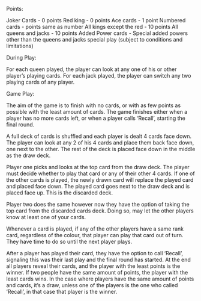 Points:
	
Joker Cards - 0 points
Red king - 0 points
Ace cards - 1 point	
Numbered cards - points same as number
All kings except the red - 10 points
All queens and jacks - 10 points
Added Power cards - Special added powers other than the queens and jacks special play (subject to conditions and limitations)

During Play:

For each queen played, the player can look at any one of his or other player’s playing cards.
For each jack played, the player can switch any two playing cards of any player.

Game Play:

The aim of the game is to finish with no cards, or with as few points as possible with the least amount of cards. The game finishes either when a player has no more cards left, or when a player calls ‘Recall’, starting the final round.

A full deck of cards is shuffled and each player is dealt 4 cards face down. The player can look at any 2 of his 4 cards and place them back face down, one next to the other. The rest of the deck is placed face down in the middle as the draw deck.

Player one picks and looks at the top card from the draw deck. The player must decide whether to play that card or any of their other 4 cards. If one of the other cards is played, the newly drawn card will replace the played card and placed face down. The played card goes next to the draw deck and is placed face up. This is the discarded deck.

Player two does the same however now they have the option of taking the top card from the discarded cards deck. Doing so, may let the other players know at least one of your cards.

Whenever a card is played, if any of the other players have a same rank card, regardless of the colour, that player can play that card out of turn. They have time to do so until the next player plays. 

After a player has played their card, they have the option to call ‘Recall’, signaling this was their last play and the final round has started. At the end all players reveal their cards, and the player with the least points is the winner. If two people have the same amount of points, the player with the least cards wins. In the case where players have the same amount of points and cards, it’s a draw, unless one of the players is the one who called ‘Recall’, in that case that player is the winner.


	

